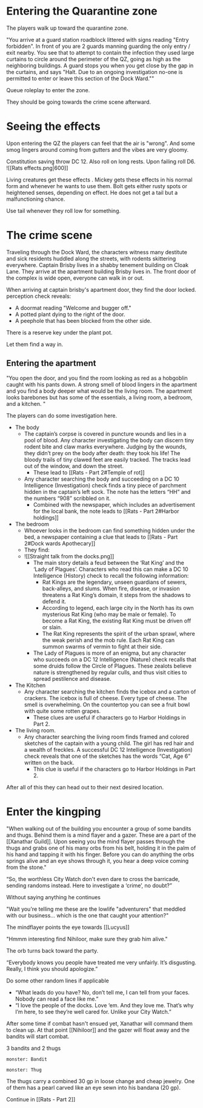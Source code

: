 
# Entering the Quarantine zone
The players walk up toward the quarantine zone.

"You arrive at a guard station roadblock littered with signs reading "Entry forbidden". In front of you are 2 guards manning guarding the only entry / exit nearby. You see that to attempt to contain the infection they used large curtains to circle around the perimeter of the QZ, going as high as the neighboring buildings. A guard stops you when you get close by the gap in the curtains, and says "Halt. Due to an ongoing investigation no-one is permitted to enter or leave this section of the Dock Ward.""

Queue roleplay to enter the zone. 

They should be going towards the crime scene afterward. 




# Seeing the effects
Upon entering the QZ the players can feel that the air is "wrong". And some smog lingers around coming from gutters and the vibes are very gloomy.

Constitution saving throw DC 12.
Also roll on long rests.
Upon failing roll D6. 
![[Rats effects.png|600]]

Living creatures get these effects .
Mickey gets these effects in his normal form and whenever he wants to use them.
Bolt gets either rusty spots or heightened senses, depending on effect. He does not get a tail but a malfunctioning chance. 

Use tail whenever they roll low for something. 





# The crime scene 
Traveling through the Dock Ward, the characters witness many destitute and sick residents huddled along the streets, with rodents skittering everywhere. Captain Brisby lives in a shabby tenement building on Cloak Lane. They arrive at the apartment building Brisby lives in. The front door of the complex is wide open, everyone can walk in or out. 

When arriving at captain brisby's apartment door, they find the door locked. 
perception check reveals: 
- A doormat reading "Welcome and bugger off."
- A potted plant dying to the right of the door.
- A peephole that has been blocked from the other side.

There is a reserve key under the plant pot. 

Let them find a way in. 




## Entering the apartment 
"You open the door, and you find the room looking as red as a hobgoblin caught with his pants down. A strong smell of blood lingers in the apartment and you find a body deeper what would be the living room. The apartment looks barebones but has some of the essentials, a living room, a bedroom, and a kitchen. "

The players can do some investigation here. 

- The body
	- The captain’s corpse is covered in puncture wounds and lies in a pool of blood. Any character investigating the body can discern tiny rodent bite and claw marks everywhere. Judging by the wounds, they didn’t prey on the body after death: they took his life! The bloody trails of tiny clawed feet are easily tracked. The tracks lead out of the window, and down the street.
		- These lead to [[Rats - Part 2#Temple of rot]] 
	- Any character searching the body and succeeding on a DC 10 Intelligence (Investigation) check finds a tiny piece of parchment hidden in the captain’s left sock. The note has the letters “HH” and the numbers “908” scribbled on it. 
		- Combined with the newspaper, which includes an advertisement for the local bank, the note leads to [[Rats - Part 2#Harbor holdings]] 
- The bedroom
	- Whoever looks in the bedroom can find something hidden under the bed, a newspaper containing a clue that leads to [[Rats - Part 2#Dock wards Apothecary]] 
	- They find:
	- ![[Straight talk from the docks.png]]
		- The main story details a feud between the ‘Rat King’ and the ‘Lady of Plagues’. Characters who read this can make a DC 10 Intelligence (History) check to recall the following information:
			- Rat Kings are the legendary, unseen guardians of sewers, back-alleys, and slums. When fire, disease, or invasion threatens a Rat King’s domain, it steps from the shadows to defend it.
			- According to legend, each large city in the North has its own mysterious Rat King (who may be male or female). To become a Rat King, the existing Rat King must be driven off or slain.
			- The Rat King represents the spirit of the urban sprawl, where the weak perish and the mob rule. Each Rat King can summon swarms of vermin to fight at their side.
		- The Lady of Plagues is more of an enigma, but any character who succeeds on a DC 12 Intelligence (Nature) check recalls that some druids follow the Circle of Plagues. These zealots believe nature is strengthened by regular culls, and thus visit cities to spread pestilence and disease.
- The Kitchen 
	- Any character searching the kitchen finds the icebox and a carton of crackers. The icebox is full of cheese. Every type of cheese. The smell is overwhelming. On the countertop you can see a fruit bowl with quite some rotten grapes.
		- These clues are useful if characters go to Harbor Holdings in Part 2.
- The living room. 
	- Any character searching the living room finds framed and colored sketches of the captain with a young child. The girl has red hair and a wealth of freckles. A successful DC 12 Intelligence (Investigation) check reveals that one of the sketches has the words “Cat, Age 6” written on the back. 
		- This clue is useful if the characters go to Harbor Holdings in Part 2.

After all of this they can head out to their next desired location. 

# Enter the kingping
"When walking out of the building you encounter a group of some bandits and thugs. Behind them is a mind flayer and a gazer. These are a part of the [[Xanathar Guild]]. Upon seeing you the mind flayer passes through the thugs and grabs one of his many orbs from his belt, holding it in the palm of his hand and tapping it with his finger. Before you can do anything the orbs springs alive and an eye shows through it, you hear a deep voice coming from the stone."

“So, the worthless City Watch don't even dare to cross the barricade, sending randoms instead. Here to investigate a ‘crime’, no doubt?”

Without saying anything he continues

"Wait you're telling me these are the lowlife "adventurers" that meddled with our business... which is the one that caught your attention?"

The mindflayer points the eye towards [[Lucyus]] 

"Hmmm interesting find Nihiloor, make sure they grab him alive."

The orb turns back toward the party. 

“Everybody knows you people have treated me very unfairly. It’s disgusting. Really, I think you should apologize.”

Do some other random lines if applicable

- “What leads do you have? No, don’t tell me, I can tell from your faces. Nobody can read a face like me.”
- “I love the people of the docks. Love ‘em. And they love me. That’s why I’m here, to see they’re well cared for. Unlike your City Watch.”




After some time if combat hasn't ensued yet, Xanathar will command them to clean up. At that point [[Nihiloor]] and the gazer will float away and the bandits will start combat.

3 bandits and 2 thugs

```statblock
monster: Bandit
```
```statblock
monster: Thug
```

The thugs carry a combined 30 gp in loose change and cheap jewelry. One of them has a pearl carved like an eye sewn into his bandana (20 gp).

Continue in [[Rats - Part 2]] 
